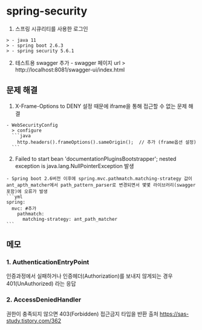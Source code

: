 # spring-security

  1. 스프링 시큐리티를 사용한 로그인

    > - java 11
    > - spring boot 2.6.3
    > - spring security 5.6.1

  2. 테스트용 swagger 추가
    - swagger 페이지 url > http://localhost:8081/swagger-ui/index.html

## 문제 해결

  1. X-Frame-Options to DENY 설정 때문에 iframe을 통해 접근할 수 없는 문제 해결
  
    - WebSecurityConfig
      > configure
      ```java
        http.headers().frameOptions().sameOrigin();  // 추가 (frame옵션 설정)
      ```

  2. Failed to start bean 'documentationPluginsBootstrapper'; nested exception is java.lang.NullPointerException 발생
  
    - Spring boot 2.6버전 이후에 spring.mvc.pathmatch.matching-strategy 값이 ant_apth_matcher에서 path_pattern_parser로 변경되면서 몇몇 라이브러리(swagger포함)에 오류가 발생
    ```yml
    spring:    
      mvc: #추가
        pathmatch:
          matching-strategy: ant_path_matcher 
    ```


## 메모

### 1. AuthenticationEntryPoint

인증과정에서 실패하거나 인증헤더(Authorization)를 보내지 않게되는 경우 401(UnAuthorized) 라는 응답

### 2. AccessDeniedHandler

권한이 충족되지 않으면 403(Forbidden) 접근금지 타입을 반환
출처 https://sas-study.tistory.com/362